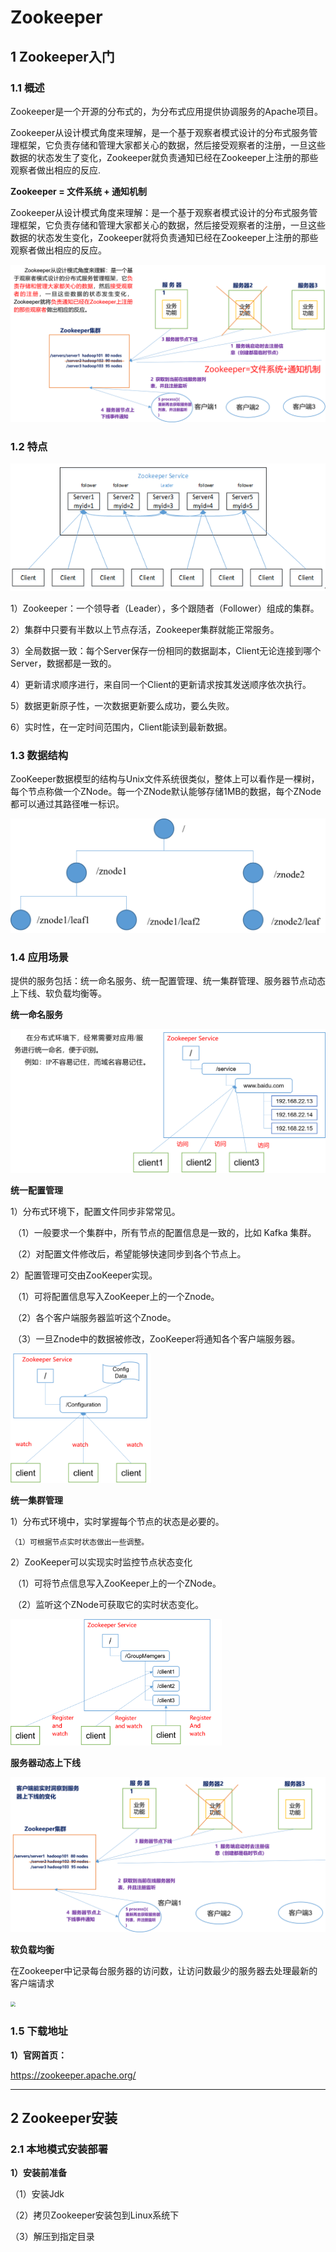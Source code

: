 # Zookeeper 

## 1  Zookeeper入门

### 1.1 概述

Zookeeper是一个开源的分布式的，为分布式应用提供协调服务的Apache项目。

Zookeeper从设计模式角度来理解，是一个基于观察者模式设计的分布式服务管理框架，它负责存储和管理大家都关心的数据，然后接受观察者的注册，一旦这些数据的状态发生了变化，Zookeeper就负责通知已经在Zookeeper上注册的那些观察者做出相应的反应.

**Zookeeper = 文件系统 + 通知机制**

Zookeeper从设计模式角度来理解：是一个基于观察者模式设计的分布式服务管理框架，它负责存储和管理大家都关心的数据，然后接受观察者的注册，一旦这些数据的状态发生变化，Zookeeper就将负责通知已经在Zookeeper上注册的那些观察者做出相应的反应。

![](.\picture\Zookeeper工作机制.png)

### 1.2 特点

![](.\picture\Zookeeper特点.png)

1）Zookeeper：一个领导者（Leader），多个跟随者（Follower）组成的集群。

2）集群中只要有半数以上节点存活，Zookeeper集群就能正常服务。

3）全局数据一致：每个Server保存一份相同的数据副本，Client无论连接到哪个Server，数据都是一致的。

4）更新请求顺序进行，来自同一个Client的更新请求按其发送顺序依次执行。

5）数据更新原子性，一次数据更新要么成功，要么失败。

6）实时性，在一定时间范围内，Client能读到最新数据。

### 1.3 数据结构

ZooKeeper数据模型的结构与Unix文件系统很类似，整体上可以看作是一棵树，每个节点称做一个ZNode。每一个ZNode默认能够存储1MB的数据，每个ZNode都可以通过其路径唯一标识。

![](.\picture\zookeeper数据结构.png)

### 1.4 应用场景

提供的服务包括：统一命名服务、统一配置管理、统一集群管理、服务器节点动态上下线、软负载均衡等。

**统一命名服务**

![](.\picture\统一命名服务.png)

**统一配置管理**

1）分布式环境下，配置文件同步非常常见。

​	（1）一般要求一个集群中，所有节点的配置信息是一致的，比如 Kafka 集群。

​	（2）对配置文件修改后，希望能够快速同步到各个节点上。

2）配置管理可交由ZooKeeper实现。

​	（1）可将配置信息写入ZooKeeper上的一个Znode。

​	（2）各个客户端服务器监听这个Znode。

​	（3）一旦Znode中的数据被修改，ZooKeeper将通知各个客户端服务器。

<img src=".\picture\统一配置管理.png" style="zoom:22%;" />

**统一集群管理**

1）分布式环境中，实时掌握每个节点的状态是必要的。

 	（1）可根据节点实时状态做出一些调整。

2）ZooKeeper可以实现实时监控节点状态变化

​	（1）可将节点信息写入ZooKeeper上的一个ZNode。

​	（2）监听这个ZNode可获取它的实时状态变化。

<img src=".\picture\统一集群管理.png" style="zoom: 33%;" />

**服务器动态上下线**

![](.\picture\服务器动态上下线.png)

**软负载均衡**

在Zookeeper中记录每台服务器的访问数，让访问数最少的服务器去处理最新的客户端请求

<img src="E:\learning\04_java\01_笔记\BigData\02_Zookeeper\picture\软负载均衡.png" style="zoom:50%;" />

### 1.5 下载地址

**1）官网首页：**

https://zookeeper.apache.org/

---

## 2 Zookeeper安装

### 2.1 本地模式安装部署

**1）安装前准备**

（1）安装Jdk

（2）拷贝Zookeeper安装包到Linux系统下

（3）解压到指定目录
